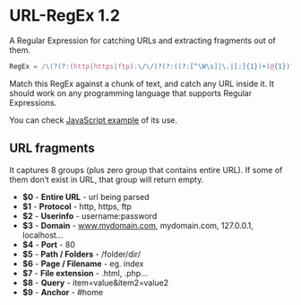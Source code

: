 URL-RegEx 1.2
=============

A Regular Expression for catching URLs and extracting fragments out of them.

``` javascript
RegEx = /\(?(?:(http|https|ftp):\/\/)?(?:((?:[^\W\s]|\.|[:]{1})+)@{1})?((?:www.)?(?:[^\W\s]|\.)+[\.][^\W\s]{2,4}|localhost(?=\/)|\d{1,3}\.\d{1,3}\.\d{1,3}\.\d{1,3})(?::(\d*))?([\/]?[^\s\?]*[\/]{1})*(?:\/?([^\s\n\?\[\]\{\}\#]*(?:(?=\.)){1}|[^\s\n\?\[\]\{\}\.\#]*)?([\.]{1}[^\s\?\#]*)?)?(?:\?{1}([^\s\n\#\[\]]*))?([\#][^\s\n]*)?\)?/;
```

Match this RegEx against a chunk of text, and catch any URL inside it.
It should work on any programming language that supports Regular Expressions.

You can check [JavaScript example](http://someweblog.com/url-regular-expression-javascript-link-shortener/) of its use.

## URL fragments

It captures 8 groups (plus zero group that contains entire URL). If some of them don’t exist in URL, that group will return empty.

* **$0** - **Entire URL** - url being parsed
* **$1** - **Protocol** - http, https, ftp
* **$2** - **Userinfo** - username:password
* **$3** - **Domain** - www.mydomain.com, mydomain.com, 127.0.0.1, localhost...
* **$4** - **Port** - 80
* **$5** - **Path / Folders** - /folder/dir/
* **$6** - **Page / Filename** - eg. index
* **$7** - **File extension** - .html, .php...
* **$8** - **Query** - item=value&item2=value2
* **$9** - **Anchor** - #home
